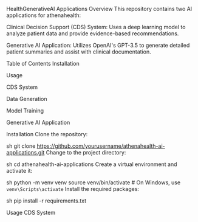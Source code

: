 
HealthGenerativeAI Applications
Overview
This repository contains two AI applications for athenahealth:

Clinical Decision Support (CDS) System: Uses a deep learning model to analyze patient data and provide evidence-based recommendations.

Generative AI Application: Utilizes OpenAI's GPT-3.5 to generate detailed patient summaries and assist with clinical documentation.

Table of Contents
Installation

Usage

CDS System

Data Generation

Model Training

Generative AI Application

Installation
Clone the repository:

sh
git clone https://github.com/yourusername/athenahealth-ai-applications.git
Change to the project directory:

sh
cd athenahealth-ai-applications
Create a virtual environment and activate it:

sh
python -m venv venv
source venv/bin/activate  # On Windows, use `venv\Scripts\activate`
Install the required packages:

sh
pip install -r requirements.txt

Usage
CDS System
